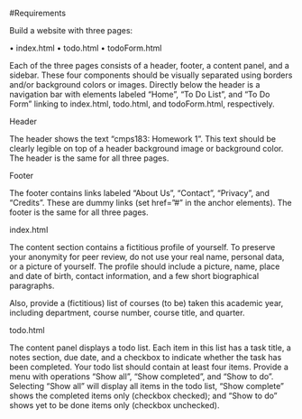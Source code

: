 #Requirements

Build a website with three pages:

• index.html
• todo.html
• todoForm.html

Each of the three pages consists of a header, footer, a content panel, and a sidebar. These four
components should be visually separated using borders and/or background colors or images.
Directly below the header is a navigation bar with elements labeled “Home”, “To Do List”, and “To Do
Form” linking to index.html, todo.html, and todoForm.html, respectively.

Header

The header shows the text “cmps183: Homework 1”. This text should be clearly legible on top of a
header background image or background color.
The header is the same for all three pages.

Footer

The footer contains links labeled “About Us”, “Contact”, “Privacy”, and “Credits”. These are dummy links
(set href=”#” in the anchor elements).
The footer is the same for all three pages.

index.html

The content section contains a fictitious profile of yourself. To preserve your anonymity for peer review,
do not use your real name, personal data, or a picture of yourself.
The profile should include a picture, name, place and date of birth, contact information, and a few short
biographical paragraphs.

Also, provide a (fictitious) list of courses (to be) taken this academic year, including department, course
number, course title, and quarter.

todo.html

The content panel displays a todo list. Each item in this list has a task title, a notes section, due date, and
a checkbox to indicate whether the task has been completed. Your todo list should contain at least four
items. Provide a menu with operations “Show all”, “Show completed”, and “Show to do”. Selecting
“Show all” will display all items in the todo list, “Show complete” shows the completed items only
(checkbox checked); and “Show to do” shows yet to be done items only (checkbox unchecked).
